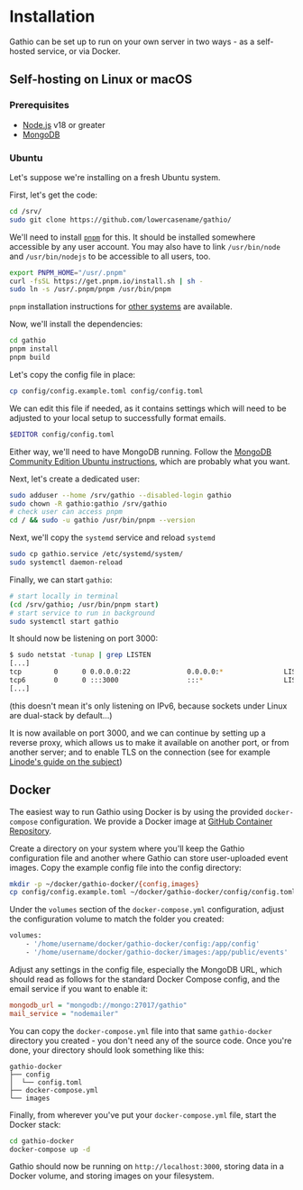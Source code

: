 # Installation

Gathio can be set up to run on your own server in two ways - as a self-hosted service, or via Docker.

## Self-hosting on Linux or macOS

### Prerequisites

- [Node.js](https://nodejs.org/en/) v18 or greater
- [MongoDB](https://www.mongodb.com/docs/manual/administration/install-on-linux/#std-label-install-mdb-community-edition-linux)

### Ubuntu

Let's suppose we're installing on a fresh Ubuntu system.

First, let's get the code:

```bash
cd /srv/
sudo git clone https://github.com/lowercasename/gathio/
```

We'll need to install [`pnpm`](https://pnpm.io/) for this. It should be installed somewhere accessible by any user account. You may also have to link `/usr/bin/node` and `/usr/bin/nodejs` to be accessible to all users, too.

```bash
export PNPM_HOME="/usr/.pnpm"
curl -fsSL https://get.pnpm.io/install.sh | sh -
sudo ln -s /usr/.pnpm/pnpm /usr/bin/pnpm
```

`pnpm` installation instructions for [other systems](https://pnpm.io/installation) are available.

Now, we'll install the dependencies:

```bash
cd gathio
pnpm install
pnpm build
```

Let's copy the config file in place:

```bash
cp config/config.example.toml config/config.toml
```

We can edit this file if needed, as it contains settings which will need to be adjusted to your local setup to successfully format emails.

```bash
$EDITOR config/config.toml
```

Either way, we'll need to have MongoDB running. Follow the [MongoDB Community Edition Ubuntu instructions](https://www.mongodb.com/docs/manual/tutorial/install-mongodb-on-ubuntu), which are probably what you want.

Next, let's create a dedicated user:

```bash
sudo adduser --home /srv/gathio --disabled-login gathio
sudo chown -R gathio:gathio /srv/gathio
# check user can access pnpm
cd / && sudo -u gathio /usr/bin/pnpm --version
```

Next, we'll copy the `systemd` service and reload `systemd`

```bash
sudo cp gathio.service /etc/systemd/system/
sudo systemctl daemon-reload
```

Finally, we can start `gathio`:

```bash
# start locally in terminal
(cd /srv/gathio; /usr/bin/pnpm start)
# start service to run in background
sudo systemctl start gathio
```

It should now be listening on port 3000:

```bash
$ sudo netstat -tunap | grep LISTEN
[...]
tcp        0      0 0.0.0.0:22              0.0.0.0:*               LISTEN      952/sshd
tcp6       0      0 :::3000                 :::*                    LISTEN      5655/node
[...]
```

(this doesn't mean it's only listening on IPv6, because sockets under Linux are
dual-stack by default...)

It is now available on port 3000, and we can continue by setting up a reverse
proxy, which allows us to make it available on another port, or from another
server; and to enable TLS on the connection (see for example [Linode's guide on
the subject](https://www.linode.com/docs/web-servers/nginx/use-nginx-reverse-proxy/#configure-nginx))

## Docker

The easiest way to run Gathio using Docker is by using the provided
`docker-compose` configuration. We provide a Docker image at [GitHub
Container Repository](https://github.com/lowercasename/gathio/pkgs/container/gathio).

Create a directory on your system where you'll keep the Gathio configuration
file and another where Gathio can store user-uploaded event images. Copy the
example config file into the config directory:

```bash
mkdir -p ~/docker/gathio-docker/{config,images}
cp config/config.example.toml ~/docker/gathio-docker/config/config.toml
```

Under the `volumes` section of the `docker-compose.yml` configuration, adjust the
configuration volume to match the folder you created:

```dockerfile
volumes:
    - '/home/username/docker/gathio-docker/config:/app/config'
    - '/home/username/docker/gathio-docker/images:/app/public/events'
```

Adjust any settings in the config file, especially the MongoDB URL, which should
read as follows for the standard Docker Compose config, and the email service if you
want to enable it:

```ini
mongodb_url = "mongodb://mongo:27017/gathio"
mail_service = "nodemailer"
```

You can copy the `docker-compose.yml` file into that same `gathio-docker` directory
you created - you don't need any of the source code. Once you're done, your directory
should look something like this:

```tree
gathio-docker
├── config
│  └── config.toml
├── docker-compose.yml
└── images
```

Finally, from wherever you've put your `docker-compose.yml` file, start the Docker stack:

```bash
cd gathio-docker
docker-compose up -d
```

Gathio should now be running on `http://localhost:3000`, storing data in a
Docker volume, and storing images on your filesystem.

